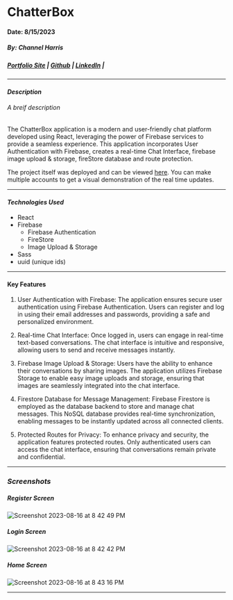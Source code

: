 # ChatterBox 
#### Date: 8/15/2023
##### By: Channel Harris 

##### [Portfolio Site](https://www.channelharris.com/) | [Github](https://github.com/NellyNel520) | [LinkedIn](https://www.linkedin.com/in/channelharris/) | 

***

#### ***Description***
###### A breif description
The ChatterBox application is a modern and user-friendly chat platform developed using React, leveraging the power of Firebase services to provide a seamless experience. This application incorporates User Authentication with Firebase, creates a real-time Chat Interface, firebase image upload & storage, fireStore database and route protection.

The project itself was deployed and can be viewed [here](https://chatterbox-6mu9.onrender.com/login). You can make multiple accounts to get a visual demonstration of the real time updates.
***

#### ***Technologies Used*** 
* React
* Firebase
    * Firebase Authentication
    * FireStore 
    * Image Upload & Storage
* Sass
* uuid (unique ids)

***

#### Key Features
1. User Authentication with Firebase: The application ensures secure user authentication using Firebase Authentication. Users can register and log in using their email addresses and passwords, providing a safe and personalized environment.

2. Real-time Chat Interface: Once logged in, users can engage in real-time text-based conversations. The chat interface is intuitive and responsive, allowing users to send and receive messages instantly.

3. Firebase Image Upload & Storage: Users have the ability to enhance their conversations by sharing images. The application utilizes Firebase Storage to enable easy image uploads and storage, ensuring that images are seamlessly integrated into the chat interface.

4. Firestore Database for Message Management: Firebase Firestore is employed as the database backend to store and manage chat messages. This NoSQL database provides real-time synchronization, enabling messages to be instantly updated across all connected clients.

5. Protected Routes for Privacy: To enhance privacy and security, the application features protected routes. Only authenticated users can access the chat interface, ensuring that conversations remain private and confidential.

***
### ***Screenshots***
##### Register Screen
![Screenshot 2023-08-16 at 8 42 49 PM](https://github.com/NellyNel520/React-ChatApp/assets/117863144/1d3e7628-aab8-40c5-9ad3-a23a322f49ba)
##### Login Screen
![Screenshot 2023-08-16 at 8 42 42 PM](https://github.com/NellyNel520/React-ChatApp/assets/117863144/c54ef187-5e20-4da0-88ce-7ac276ddc354)
##### Home Screen
![Screenshot 2023-08-16 at 8 43 16 PM](https://github.com/NellyNel520/React-ChatApp/assets/117863144/dd8eee47-d53e-4a04-b520-105e1f6a8b6c)




*** 
